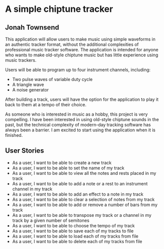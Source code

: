 # A simple chiptune tracker

## Jonah Townsend


This application will allow users to make music using simple waveforms in an authentic tracker format, without the
additional complexities of professional music tracker software. The application is intended for anyone who wants to
make old-style chiptune music but has little experience using music trackers.

Users will be able to program up to four instrument channels, including:
- Two pulse waves of variable duty cycle
- A triangle wave
- A noise generator

After building a track, users will have the option for the application to play it back to them at a tempo of their
choice.

As someone who is interested in music as a hobby, this project is very compelling. I have been interested in using
old-style chiptune sounds in the past, but the technical complexity of modern-day tracking software has always been a
barrier. I am excited to start using the application when it is finished.

## User Stories

- As a user, I want to be able to create a new track
- As a user, I want to be able to set the name of my track
- As a user, I want to be able to view all the notes and rests placed in my track
- As a user, I want to be able to add a note or a rest to an instrument channel in my track
- As a user, I want to be able to add an effect to a note in my track
- As a user, I want to be able to clear a selection of notes from my track
- As a user, I want to be able to add or remove a number of bars from my track
- As a user, I want to be able to transpose my track or a channel in my track by a given number of semitones
- As a user, I want to be able to choose the tempo of my track
- As a user, I want to be able to save each of my tracks to file
- As a user, I want to be able to load each of my tracks from file
- As a user, I want to be able to delete each of my tracks from file
